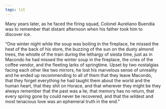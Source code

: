 ```yaml
---
tags: lit
---
```


Many years later, as he faced the firing squad, Colonel Aureliano Buendía was to remember that distant afternoon when his father took him to discover ice.


“One winter night while the soup was boiling in the fireplace, he missed the heat of the back of his store, the buzzing of the sun on the dusty almond trees, the whistle of the train during the lethargy of siesta time, just as in Macondo he had missed the winter soup in the fireplace, the cries of the coffee vendor, and the fleeting larks of springtime. Upset by two nostalgias facing each other like two mirrors, he lost his marvelous sense of unreality and he ended up recommending to all of them that they leave Macondo, that they forget everything he had taught them about the world and the human heart, that they shit on Horace, and that wherever they might be they always remember that the past was a lie, that memory has no return, that every spring gone by could never be recovered, and that the wildest and most tenacious love was an ephemeral truth in the end.”

